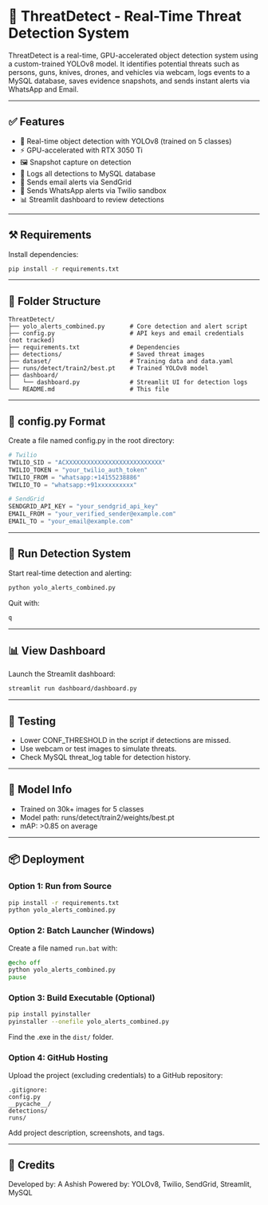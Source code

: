 # 🚨 ThreatDetect - Real-Time Threat Detection System

ThreatDetect is a real-time, GPU-accelerated object detection system using a custom-trained YOLOv8 model. It identifies potential threats such as persons, guns, knives, drones, and vehicles via webcam, logs events to a MySQL database, saves evidence snapshots, and sends instant alerts via WhatsApp and Email.

---

## ✅ Features

* 🎯 Real-time object detection with YOLOv8 (trained on 5 classes)
* ⚡ GPU-accelerated with RTX 3050 Ti
* 🖼️ Snapshot capture on detection
* 📃 Logs all detections to MySQL database
* 📩 Sends email alerts via SendGrid
* 💬 Sends WhatsApp alerts via Twilio sandbox
* 📊 Streamlit dashboard to review detections

---

## ⚒️ Requirements

Install dependencies:

```bash
pip install -r requirements.txt
```

---

## 📂 Folder Structure

```
ThreatDetect/
├── yolo_alerts_combined.py       # Core detection and alert script
├── config.py                     # API keys and email credentials (not tracked)
├── requirements.txt              # Dependencies
├── detections/                   # Saved threat images
├── dataset/                      # Training data and data.yaml
├── runs/detect/train2/best.pt    # Trained YOLOv8 model
├── dashboard/
│   └── dashboard.py              # Streamlit UI for detection logs
└── README.md                     # This file
```

---

## 🔐 config.py Format

Create a file named config.py in the root directory:

```python
# Twilio
TWILIO_SID = "ACXXXXXXXXXXXXXXXXXXXXXXXXXXX"
TWILIO_TOKEN = "your_twilio_auth_token"
TWILIO_FROM = "whatsapp:+14155238886"
TWILIO_TO = "whatsapp:+91xxxxxxxxxx"

# SendGrid
SENDGRID_API_KEY = "your_sendgrid_api_key"
EMAIL_FROM = "your_verified_sender@example.com"
EMAIL_TO = "your_email@example.com"
```

---

## 🚀 Run Detection System

Start real-time detection and alerting:

```bash
python yolo_alerts_combined.py
```

Quit with:

```bash
q
```

---

## 📊 View Dashboard

Launch the Streamlit dashboard:

```bash
streamlit run dashboard/dashboard.py
```

---

## 🧪 Testing

* Lower CONF\_THRESHOLD in the script if detections are missed.
* Use webcam or test images to simulate threats.
* Check MySQL threat\_log table for detection history.

---

## 🧠 Model Info

* Trained on 30k+ images for 5 classes
* Model path: runs/detect/train2/weights/best.pt
* mAP: >0.85 on average

---

## 📦 Deployment

### Option 1: Run from Source

```bash
pip install -r requirements.txt
python yolo_alerts_combined.py
```

### Option 2: Batch Launcher (Windows)

Create a file named `run.bat` with:

```bat
@echo off
python yolo_alerts_combined.py
pause
```

### Option 3: Build Executable (Optional)

```bash
pip install pyinstaller
pyinstaller --onefile yolo_alerts_combined.py
```

Find the .exe in the `dist/` folder.

### Option 4: GitHub Hosting

Upload the project (excluding credentials) to a GitHub repository:

```
.gitignore:
config.py
__pycache__/
detections/
runs/
```

Add project description, screenshots, and tags.

---

## 🙌 Credits

Developed by: A Ashish
Powered by: YOLOv8, Twilio, SendGrid, Streamlit, MySQL
